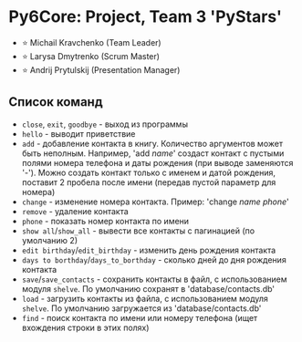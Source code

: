 # Py6Core: Project, Team 3 'PyStars'

<!-- Team -->

- :star: Michail Kravchenko (Team Leader)
- :star: Larysa Dmytrenko (Scrum Master)
- :star: Andrij Prytulskij (Presentation Manager)

<!-- ABOUT THE PROJECT -->

## Список команд

- `close`, `exit`, `goodbye` - выход из программы
- `hello` - выводит приветствие
- `add` - добавление контакта в книгу. Количество аргументов может быть неполным. Например, 'add _name_' создаст контакт с пустыми полями номера телефона и даты рождения (при выводе заменяются '-'). Можно создать контакт только с именем и датой рождения, поставит 2 пробела после имени (передав пустой параметр для номера)
- `change` - изменение номера контакта. Пример: 'change _name_ _phone_'
- `remove` - удаление контакта
- `phone` - показать номер контакта по имени
- `show all`/`show_all` - вывести все контакты с пагинацией (по умолчанию 2)
- `edit birthday`/`edit_birthday` - изменить день рождения контакта
- `days to borthday`/`days_to_borthday` - сколько дней до дня рождения контакта
- `save`/`save_contacts` - сохранить контакты в файл, с использованием модуля `shelve`. По умолчанию сохранят в 'database/contacts.db'
- `load` - загрузить контакты из файла, с использованием модуля `shelve`. По умолчанию загружается из 'database/contacts.db'
- `find` - поиск контакта по имени или номеру телефона (ищет вхождения строки в этих полях)
